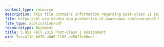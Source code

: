 ```yaml
---
content_type: resource
description: This file contains information regarding post-class 11 sssignment.
file: https://ol-ocw-studio-app-production.s3.amazonaws.com/courses/5-95j-teaching-college-level-science-and-engineering-fall-2015/7ace411db870a0d01182de5d23c86eac_MIT5_95JF15_Assignment11.pdf
file_type: application/pdf
resourcetype: Document
title: 5.95J Fall 2015 Post-Class 1 Assignment
uid: 7ace411d-b870-a0d0-1182-de5d23c86eac
---
```

